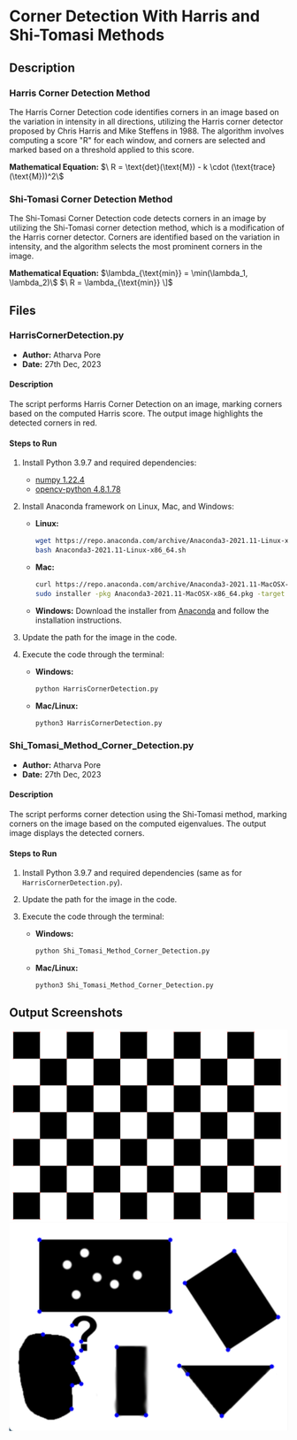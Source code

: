 # Corner Detection With Harris and Shi-Tomasi Methods

## Description

### Harris Corner Detection Method
The Harris Corner Detection code identifies corners in an image based on the variation in intensity in all directions, utilizing the Harris corner detector proposed by Chris Harris and Mike Steffens in 1988. The algorithm involves computing a score "R" for each window, and corners are selected and marked based on a threshold applied to this score.

**Mathematical Equation:**
$`\ R = \text{det}(\text{M}) - k \cdot (\text{trace}(\text{M}))^2\`$

### Shi-Tomasi Corner Detection Method
The Shi-Tomasi Corner Detection code detects corners in an image by utilizing the Shi-Tomasi corner detection method, which is a modification of the Harris corner detector. Corners are identified based on the variation in intensity, and the algorithm selects the most prominent corners in the image.

**Mathematical Equation:**
$`\lambda_{\text{min}} = \min(\lambda_1, \lambda_2)\`$
$`\ R = \lambda_{\text{min}} \]`$

## Files

### HarrisCornerDetection.py
- **Author:** Atharva Pore
- **Date:** 27th Dec, 2023

#### Description
The script performs Harris Corner Detection on an image, marking corners based on the computed Harris score. The output image highlights the detected corners in red.

#### Steps to Run
1. Install Python 3.9.7 and required dependencies:
   - [numpy 1.22.4](https://pypi.org/project/numpy/1.22.4/)
   - [opencv-python 4.8.1.78](https://pypi.org/project/opencv-python/4.8.1.78/)

2. Install Anaconda framework on Linux, Mac, and Windows:
   - **Linux:**
     ```bash
     wget https://repo.anaconda.com/archive/Anaconda3-2021.11-Linux-x86_64.sh
     bash Anaconda3-2021.11-Linux-x86_64.sh
     ```

   - **Mac:**
     ```bash
     curl https://repo.anaconda.com/archive/Anaconda3-2021.11-MacOSX-x86_64.pkg -o Anaconda3-2021.11-MacOSX-x86_64.pkg
     sudo installer -pkg Anaconda3-2021.11-MacOSX-x86_64.pkg -target /
     ```

   - **Windows:**
     Download the installer from [Anaconda](https://www.anaconda.com/products/distribution#windows) and follow the installation instructions.

3. Update the path for the image in the code.

4. Execute the code through the terminal:
   - **Windows:**
     ```bash
     python HarrisCornerDetection.py
     ```

   - **Mac/Linux:**
     ```bash
     python3 HarrisCornerDetection.py
     ```

### Shi_Tomasi_Method_Corner_Detection.py
- **Author:** Atharva Pore
- **Date:** 27th Dec, 2023

#### Description
The script performs corner detection using the Shi-Tomasi method, marking corners on the image based on the computed eigenvalues. The output image displays the detected corners.

#### Steps to Run
1. Install Python 3.9.7 and required dependencies (same as for `HarrisCornerDetection.py`).

2. Update the path for the image in the code.

3. Execute the code through the terminal:
   - **Windows:**
     ```bash
     python Shi_Tomasi_Method_Corner_Detection.py
     ```

   - **Mac/Linux:**
     ```bash
     python3 Shi_Tomasi_Method_Corner_Detection.py
     ```

## Output Screenshots
![Harris Corner Detection Output](https://github.com/AtharvaPore01/Python-Programming-Machine-Learning-Computer-Vision-Artificial-Intelligence/blob/main/CornerDetection/01-HarrisCornerDetection/output.png)
![Shi-Tomasi Corner Detection Output](https://github.com/AtharvaPore01/Python-Programming-Machine-Learning-Computer-Vision-Artificial-Intelligence/blob/main/CornerDetection/02-Shi_Tomasi_Method/output.png)
